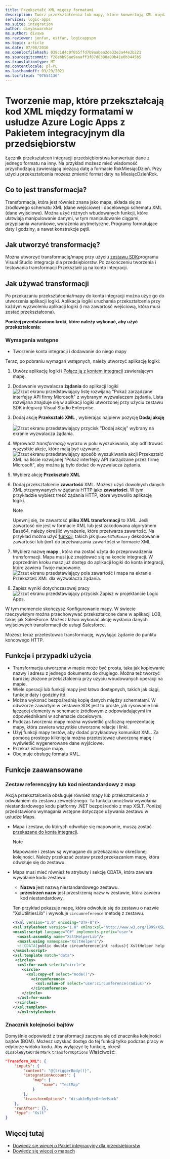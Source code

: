 ```yaml
---
title: Przekształć XML między formatami
description: Twórz przekształcenia lub mapy, które konwertują XML między formatami w Azure Logic Apps z Pakiet integracyjny dla przedsiębiorstw
services: logic-apps
ms.suite: integration
author: divyaswarnkar
ms.author: divswa
ms.reviewer: jonfan, estfan, logicappspm
ms.topic: article
ms.date: 07/08/2016
ms.openlocfilehash: 038c1d4c0f0b5ffd7b9aabea2de32e3a44e3b221
ms.sourcegitcommit: f28ebb95ae9aaaff3f87d8388a09b41e0b3445b5
ms.translationtype: MT
ms.contentlocale: pl-PL
ms.lasthandoff: 03/29/2021
ms.locfileid: "97654136"
---
```

# <a name="create-maps-that-transform-xml-between-formats-in-azure-logic-apps-with-enterprise-integration-pack"></a>Tworzenie map, które przekształcają kod XML między formatami w usłudze Azure Logic Apps z Pakietem integracyjnym dla przedsiębiorstw

Łącznik przekształceń integracji przedsiębiorstwa konwertuje dane z jednego formatu na inny. Na przykład możesz mieć wiadomość przychodzącą zawierającą bieżącą datę a formacie RokMiesiącDzień. Przy użyciu przekształcenia możesz zmienić format daty na MiesiącDzieńRok.

## <a name="what-does-a-transform-do"></a>Co to jest transformacja?
Transformacja, która jest również znana jako mapa, składa się ze źródłowego schematu XML (dane wejściowe) i docelowego schematu XML (dane wyjściowe). Można użyć różnych wbudowanych funkcji, które ułatwiają manipulowanie danymi, w tym manipulowanie ciągami, przypisania warunkowe, wyrażenia arytmetyczne, Programy formatujące daty i godziny, a nawet konstrukcje pętli.

## <a name="how-to-create-a-transform"></a>Jak utworzyć transformację?
Można utworzyć transformację/mapę przy użyciu [zestawu SDK](https://aka.ms/vsmapsandschemas)programu Visual Studio integracja dla przedsiębiorstw. Po zakończeniu tworzenia i testowania transformacji Przekształć ją na konto integracji. 

## <a name="how-to-use-a-transform"></a>Jak używać transformacji
Po przekazaniu przekształcenia/mapy do konta integracji można użyć go do utworzenia aplikacji logiki. Aplikacja logiki uruchamia przekształcenia przy każdym wyzwoleniu aplikacji logiki (i ma zawartość wejściową, która musi zostać przekształcona).

**Poniżej przedstawiono kroki, które należy wykonać, aby użyć przekształcenia**:

### <a name="prerequisites"></a>Wymagania wstępne

* Tworzenie konta integracji i dodawanie do niego mapy  

Teraz, po pobraniu wymagań wstępnych, należy utworzyć aplikację logiki:  

1. Utwórz aplikację logiki i [Połącz ją z kontem integracji](./logic-apps-enterprise-integration-create-integration-account.md "Dowiedz się, jak połączyć konto integracji z aplikacją logiki") zawierającym mapę.
2. Dodawanie wyzwalacza **żądania** do aplikacji logiki  
   ![Zrzut ekranu przedstawiający listę rozwijaną "Pokaż zarządzane interfejsy API firmy Microsoft" z wybranym wyzwalaczem żądania. Lista rozwijana znajduje się w aplikacji logiki utworzonej przy użyciu zestawu SDK integracji Visual Studio Enterprise.](./media/logic-apps-enterprise-integration-transforms/transform-1.png)    
3. Dodaj akcję **Przekształć XML** , wybierając najpierw pozycję **Dodaj akcję** .   
   ![Zrzut ekranu przedstawiający przycisk "Dodaj akcję" wybrany na ekranie wyzwalacza żądania.](./media/logic-apps-enterprise-integration-transforms/transform-2.png)   
4. Wprowadź *transformację* wyrazu w polu wyszukiwania, aby odfiltrować wszystkie akcje, które mają być używane.  
   ![Zrzut ekranu przedstawiający sposób wyszukiwania akcji Przekształć XML na liście rozwijanej "Pokaż interfejsy API zarządzane przez firmę Microsoft", aby można ją było dodać do wyzwalacza żądania.](./media/logic-apps-enterprise-integration-transforms/transform-3.png)  
5. Wybierz akcję **Przekształć XML**   
6. Dodaj przekształcenie **zawartość** XML. Możesz użyć dowolnych danych XML otrzymywanych w żądaniu HTTP jako **zawartości**. W tym przykładzie wybierz treść żądania HTTP, które wyzwoliło aplikację logiki.

   > [!NOTE]
   > Upewnij się, że zawartość **pliku XML transformacji** to XML. Jeśli zawartość nie jest w formacie XML lub jest zakodowana algorytmem Base64, należy określić wyrażenie, które przetwarza zawartość. Na przykład można użyć [funkcji](logic-apps-workflow-definition-language.md#functions), takich jak ```@base64ToBinary``` dekodowanie zawartości lub ```@xml``` do przetwarzania zawartości w formacie XML.
 

7. Wybierz nazwę **mapy** , która ma zostać użyta do przeprowadzenia transformacji. Mapa musi już znajdować się na koncie integracji. W poprzednim kroku masz już dostęp do aplikacji logiki do konta integracji, które zawiera Twoje mapowanie.      
   ![Zrzut ekranu przedstawiający pola zawartość i mapa na ekranie Przekształć XML dla wyzwalacza żądania.](./media/logic-apps-enterprise-integration-transforms/transform-4.png) 
8. Zapisz wyniki dotychczasowej pracy  
    ![Zrzut ekranu przedstawiający przycisk Zapisz w projektancie Logic Apps.](./media/logic-apps-enterprise-integration-transforms/transform-5.png) 

W tym momencie skończysz Konfigurowanie mapy. W świecie rzeczywistym można przechowywać przekształcone dane w aplikacji LOB, takiej jak SalesForce. Możesz łatwo wykonać akcję wysłania danych wyjściowych transformacji do usługi Salesforce. 

Możesz teraz przetestować transformację, wysyłając żądanie do punktu końcowego HTTP.  


## <a name="features-and-use-cases"></a>Funkcje i przypadki użycia
* Transformacja utworzona w mapie może być prosta, taka jak kopiowanie nazwy i adresu z jednego dokumentu do drugiego. Można też tworzyć bardziej złożone przekształcenia przy użyciu wbudowanych operacji na mapie.  
* Wiele operacji lub funkcji mapy jest łatwo dostępnych, takich jak ciągi, funkcje daty i godziny itd.  
* Można wykonać bezpośrednią kopię danych między schematami. W odwzorze zawartym w zestawie SDK jest to proste, jak rysowanie linii łączącej elementy w schemacie źródłowym z odpowiadającymi im odpowiednikami w schemacie docelowym.  
* Podczas tworzenia mapy można wyświetlić graficzną reprezentację mapy, która zawiera wszystkie utworzone relacje i linki.
* Użyj funkcji mapy testów, aby dodać przykładowy komunikat XML. Za pomocą prostego kliknięcia można przetestować utworzoną mapę i wyświetlić wygenerowane dane wyjściowe.  
* Przekaż istniejące mapy  
* Obejmuje obsługę formatu XML.

## <a name="advanced-features"></a>Funkcje zaawansowane

### <a name="reference-assembly-or-custom-code-from-maps"></a>Zestaw referencyjny lub kod niestandardowy z map 
Akcja przekształcenia obsługuje również mapy lub przekształcenia z odwołaniem do zestawu zewnętrznego. Ta funkcja umożliwia wywołania niestandardowego kodu platformy .NET bezpośrednio z map XSLT. Poniżej przedstawiono wymagania wstępne dotyczące używania zestawu w usłudze Maps.

* Mapa i zestaw, do których odwołuje się mapowanie, muszą zostać [przekazane do konta integracji](./logic-apps-enterprise-integration-maps.md). 

  > [!NOTE]
  > Mapowanie i zestaw są wymagane do przekazania w określonej kolejności. Należy przekazać zestaw przed przekazaniem mapy, która odwołuje się do zestawu.

* Mapa musi mieć również te atrybuty i sekcję CDATA, która zawiera wywołanie kodu zestawu:

    * **Nazwa** jest nazwą niestandardowego zestawu.
    * **przestrzeń nazw** jest przestrzenią nazw w zestawie, która zawiera kod niestandardowy.

  Ten przykład pokazuje mapę, która odwołuje się do zestawu o nazwie "XslUtilitiesLib" i wywołuje `circumreference` metodę z zestawu.

  ```xml
  <?xml version="1.0" encoding="UTF-8"?>
  <xsl:stylesheet version="1.0" xmlns:xsl="http://www.w3.org/1999/XSL/Transform" xmlns:msxsl="urn:schemas-microsoft-com:xslt" xmlns:user="urn:my-scripts">
  <msxsl:script language="C#" implements-prefix="user">
    <msxsl:assembly name="XsltHelperLib"/>
    <msxsl:using namespace="XsltHelpers"/>
    <![CDATA[public double circumference(int radius){ XsltHelper helper = new XsltHelper(); return helper.circumference(radius); }]]>
  </msxsl:script>
  <xsl:template match="data">
   <circles>
    <xsl:for-each select="circle">
      <circle>
        <xsl:copy-of select="node()"/>
          <circumference>
            <xsl:value-of select="user:circumference(radius)"/>
          </circumference>
      </circle>
    </xsl:for-each>
   </circles>
  </xsl:template>
    </xsl:stylesheet>
  ```


### <a name="byte-order-mark"></a>Znacznik kolejności bajtów
Domyślnie odpowiedź z transformacji zaczyna się od znacznika kolejności bajtów (BOM). Możesz uzyskać dostęp do tej funkcji tylko podczas pracy w edytorze widoku kodu. Aby wyłączyć tę funkcję, określ `disableByteOrderMark` `transformOptions` Właściwość:

```json
"Transform_XML": {
    "inputs": {
        "content": "@{triggerBody()}",
        "integrationAccount": {
            "map": {
                "name": "TestMap"
            }
        },
        "transformOptions": "disableByteOrderMark"
    },
    "runAfter": {},
    "type": "Xslt"
}
```





## <a name="learn-more"></a>Więcej tutaj
* [Dowiedz się więcej o Pakiet integracyjny dla przedsiębiorstw](../logic-apps/logic-apps-enterprise-integration-overview.md "Dowiedz się więcej o Pakiet integracyjny dla przedsiębiorstw")  
* [Dowiedz się więcej o mapach](../logic-apps/logic-apps-enterprise-integration-maps.md "Dowiedz się więcej na temat map integracji przedsiębiorstwa")  